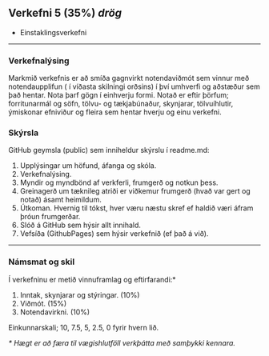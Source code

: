## Verkefni 5 (35%)  _drög_

* Einstaklingsverkefni

---
### Verkefnalýsing
Markmið verkefnis er að smíða gagnvirkt notendaviðmót sem vinnur með notendaupplifun ( í víðasta
skilningi orðsins) í því umhverfi og aðstæður sem það hentar. Nota þarf gögn í einhverju formi.
Notað er eftir þörfum; forritunarmál og söfn, tölvu- og tækjabúnaður, skynjarar, tölvuíhlutir,
ýmiskonar efniviður og fleira sem hentar hverju og einu verkefni.


### Skýrsla
GitHub geymsla (public) sem inniheldur skýrslu í readme.md:

  1. Upplýsingar um höfund, áfanga og skóla.
  1. Verkefnalýsing.
  1. Myndir og myndbönd af verkferli, frumgerð og notkun þess.
  1. Greinagerð um tæknileg atriði er viðkemur frumgerð (hvað var gert og notað) ásamt
  heimildum. 
  1. Útkoman. Hvernig til tókst, hver væru næstu skref ef haldið væri áfram þróun frumgerðar.
  1. Slóð á GitHub sem hýsir allt innihald.
  1. Vefsíða (GithubPages) sem hýsir verkefnið (ef það á við).

---

### Námsmat og skil
Í verkefninu er metið vinnuframlag og eftirfarandi:*

1. Inntak, skynjarar og stýringar. (10%)
1. Viðmót. (15%)
1. Notendavirkni. (10%)

Einkunnarskali; 10, 7.5, 5, 2.5, 0 fyrir hvern lið. 

_* Hægt er að færa til vægishlutföll verkþátta með samþykki kennara._


